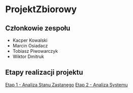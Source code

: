 # ProjektZbiorowy

## Członkowie zespołu
* Kacper Kowalski
* Marcin Osiadacz
* Tobiasz Piwowarczyk
* Wiktor Dmitruk

## Etapy realizacji projektu
[Etap 1 - Analiza Stanu Zastanego](./Documentation/Etap_01_FINAL.pdf)
[Etap 2 - Analiza Systemu](./Documentation/Etap_02_FINAL.pdf)